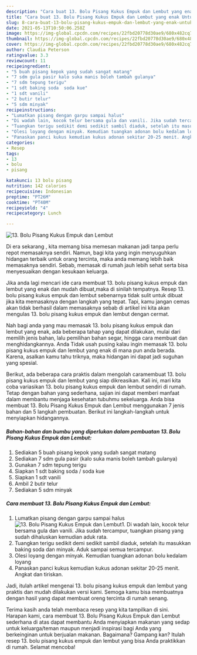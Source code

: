 ```yaml
---
description: "Cara buat 13. Bolu Pisang Kukus Empuk dan Lembut yang enak Untuk Jualan"
title: "Cara buat 13. Bolu Pisang Kukus Empuk dan Lembut yang enak Untuk Jualan"
slug: 8-cara-buat-13-bolu-pisang-kukus-empuk-dan-lembut-yang-enak-untuk-jualan
date: 2021-05-13T10:50:06.258Z
image: https://img-global.cpcdn.com/recipes/22fbd20778d30ae9/680x482cq70/13-bolu-pisang-kukus-empuk-dan-lembut-foto-resep-utama.jpg
thumbnail: https://img-global.cpcdn.com/recipes/22fbd20778d30ae9/680x482cq70/13-bolu-pisang-kukus-empuk-dan-lembut-foto-resep-utama.jpg
cover: https://img-global.cpcdn.com/recipes/22fbd20778d30ae9/680x482cq70/13-bolu-pisang-kukus-empuk-dan-lembut-foto-resep-utama.jpg
author: Claudia Peterson
ratingvalue: 3.3
reviewcount: 11
recipeingredient:
- "5 buah pisang kepok yang sudah sangat matang"
- "7 sdm gula pasir kalo suka manis boleh tambah gulanya"
- "7 sdm tepung terigu"
- "1 sdt baking soda  soda kue"
- "1 sdt vanili"
- "2 butir telur"
- "5 sdm minyak"
recipeinstructions:
- "Lumatkan pisang dengan garpu sampai halus"
- "Di wadah lain, kocok telur bersama gula dan vanili. Jika sudah tercampur, tuangkan pisang yang sudah dihaluskan kemudian aduk rata."
- "Tuangkan terigu sedikit demi sedikit sambil diaduk, setelah itu masukkan baking soda dan minyak. Aduk sampai semua tercampur."
- "Olesi loyang dengan minyak. Kemudian tuangkan adonan bolu kedalam loyang"
- "Panaskan panci kukus kemudian kukus adonan sekitar 20-25 menit. Angkat dan tiriskan."
categories:
- Resep
tags:
- 13
- bolu
- pisang

katakunci: 13 bolu pisang 
nutrition: 142 calories
recipecuisine: Indonesian
preptime: "PT26M"
cooktime: "PT40M"
recipeyield: "4"
recipecategory: Lunch

---
```



![13. Bolu Pisang Kukus Empuk dan Lembut](https://img-global.cpcdn.com/recipes/22fbd20778d30ae9/680x482cq70/13-bolu-pisang-kukus-empuk-dan-lembut-foto-resep-utama.jpg)

Di era  sekarang , kita memang bisa memesan makanan jadi tanpa perlu repot memasaknya sendiri. Namun, bagi kita yang ingin menyuguhkan hidangan terbaik untuk orang tercinta, maka anda memang lebih baik memasaknya sendiri. Sebab, memasak di rumah jauh lebih sehat serta bisa menyesuaikan dengan kesukaan keluarga.

Jika anda lagi mencari ide cara membuat 13. bolu pisang kukus empuk dan lembut yang enak dan mudah dibuat,maka di sinilah tempatnya. Resep 13. bolu pisang kukus empuk dan lembut  sebenarnya tidak sulit untuk dibuat jika kita memasaknya dengan langkah yang tepat. Tapi, kamu jangan cemas akan tidak berhasil dalam memasaknya 
sebab di artikel ini kita akan mengulas 13. bolu pisang kukus empuk dan lembut dengan cermat.  



Nah bagi anda yang mau memasak 13. bolu pisang kukus empuk dan lembut yang enak, ada beberapa tahap yang dapat dilakukan, mulai dari memilih jenis bahan, lalu pemilihan bahan segar, hingga cara membuat dan menghidangkannya. Anda Tidak usah pusing kalau ingin memasak 13. bolu pisang kukus empuk dan lembut yang enak di mana pun anda berada. Karena, asalkan kamu  tahu triknya, maka hidangan ini dapat jadi suguhan yang spesial.

Berikut, ada beberapa cara praktis  dalam mengolah caramembuat 13. bolu pisang kukus empuk dan lembut yang siap dikreasikan. Kali ini, mari kita coba variasikan 13. bolu pisang kukus empuk dan lembut sendiri di rumah. Tetap dengan bahan yang sederhana, sajian ini dapat memberi manfaat dalam membantu menjaga kesehatan tubuhmu sekeluarga. Anda bisa membuat 13. Bolu Pisang Kukus Empuk dan Lembut menggunakan 7 jenis bahan dan 5 langkah pembuatan. Berikut ini langkah-langkah untuk menyiapkan hidangannya.

<!--inarticleads1-->

##### Bahan-bahan dan bumbu yang diperlukan dalam pembuatan 13. Bolu Pisang Kukus Empuk dan Lembut:

1. Sediakan 5 buah pisang kepok yang sudah sangat matang
1. Sediakan 7 sdm gula pasir (kalo suka manis boleh tambah gulanya)
1. Gunakan 7 sdm tepung terigu
1. Siapkan 1 sdt baking soda / soda kue
1. Siapkan 1 sdt vanili
1. Ambil 2 butir telur
1. Sediakan 5 sdm minyak




<!--inarticleads2-->

##### Cara membuat 13. Bolu Pisang Kukus Empuk dan Lembut:

1. Lumatkan pisang dengan garpu sampai halus
<img src="https://img-global.cpcdn.com/steps/2fb9e814079ef0a8/160x128cq70/13-bolu-pisang-kukus-empuk-dan-lembut-langkah-memasak-1-foto.jpg" alt="13. Bolu Pisang Kukus Empuk dan Lembut">1. Di wadah lain, kocok telur bersama gula dan vanili. Jika sudah tercampur, tuangkan pisang yang sudah dihaluskan kemudian aduk rata.
1. Tuangkan terigu sedikit demi sedikit sambil diaduk, setelah itu masukkan baking soda dan minyak. Aduk sampai semua tercampur.
1. Olesi loyang dengan minyak. Kemudian tuangkan adonan bolu kedalam loyang
1. Panaskan panci kukus kemudian kukus adonan sekitar 20-25 menit. Angkat dan tiriskan.




Jadi, itulah artikel mengenai  13. bolu pisang kukus empuk dan lembut  yang praktis dan mudah dilakukan versi kami. Semoga kamu bisa membuatnya dengan hasil yang dapat membuat oreng tercinta di rumah senang. 

Terima kasih anda telah membaca resep yang kita tampilkan di sini. Harapan kami, cara membuat  13. Bolu Pisang Kukus Empuk dan Lembut sederhana di atas dapat membantu Anda menyiapkan makanan yang sedap untuk keluarga/teman maupun menjadi inspirasi bagi Anda yang berkeinginan untuk berjualan makanan. Bagaimana? Gampang kan? Itulah resep 13. bolu pisang kukus empuk dan lembut yang bisa Anda praktikkan di rumah. Selamat mencoba!

